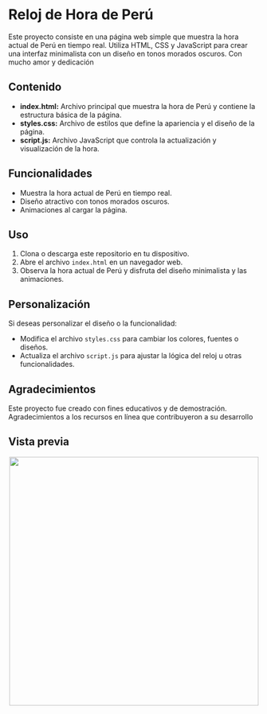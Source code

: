 # Reloj de Hora de Perú

Este proyecto consiste en una página web simple que muestra la hora actual de Perú en tiempo real. Utiliza HTML, CSS y JavaScript para crear una interfaz minimalista con un diseño en tonos morados oscuros.
 Con mucho amor y dedicación

## Contenido

- **index.html:** Archivo principal que muestra la hora de Perú y contiene la estructura básica de la página.
- **styles.css:** Archivo de estilos que define la apariencia y el diseño de la página.
- **script.js:** Archivo JavaScript que controla la actualización y visualización de la hora.

## Funcionalidades

- Muestra la hora actual de Perú en tiempo real.
- Diseño atractivo con tonos morados oscuros.
- Animaciones al cargar la página.

## Uso

1. Clona o descarga este repositorio en tu dispositivo.
2. Abre el archivo `index.html` en un navegador web.
3. Observa la hora actual de Perú y disfruta del diseño minimalista y las animaciones.

## Personalización

Si deseas personalizar el diseño o la funcionalidad:

- Modifica el archivo `styles.css` para cambiar los colores, fuentes o diseños.
- Actualiza el archivo `script.js` para ajustar la lógica del reloj u otras funcionalidades.

## Agradecimientos

Este proyecto fue creado con fines educativos y de demostración. Agradecimientos a los recursos en línea que contribuyeron a su desarrollo

## Vista previa

<p align="center">
  <img src="https://cdn.discordapp.com/attachments/1167594085029269514/1179164154779668520/image.png?ex=6578c932&is=65665432&hm=726f00aac00cc93d73f5dfe55f14da2c88ddb1ef761104ac9dc6827efff9895d&" height="500"/>
</p>
